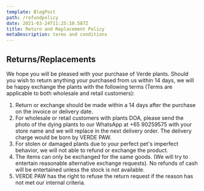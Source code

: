 ```yaml
---
template: BlogPost
path: /refundpolicy
date: 2021-03-24T11:25:10.587Z
title: Return and Replacement Policy
metaDescription: terms and conditions
---
```

## Returns/Replacements

We hope you will be pleased with your purchase of Verde plants. Should you wish to return anything your purchased from us within 14 days, we will be happy exchange the plants with the following terms (Terms are applicable to both wholesale and retail customers):

1. Return or exchange should be made within a 14 days after the purchase on the invoice or delivery date.
2. For wholesale or retail customers with plants DOA, please send the photo of the dying plants to  our WhatsApp at +65 90259575 with your store name and we will replace in the next delivery order. The delivery charge would be born by VERDE PAW.
3. For stolen or damaged plants due to your perfect pet's imperfect behavior, we will not able to refund or exchange the product.
4. The  items can only be exchanged for the same  goods. (We will try to entertain reasonable alternative exchange requests). No refunds of cash will be entertained unless the stock is not available.  
5. VERDE PAW has the right to refuse the return request if the reason has not met our internal criteria.
